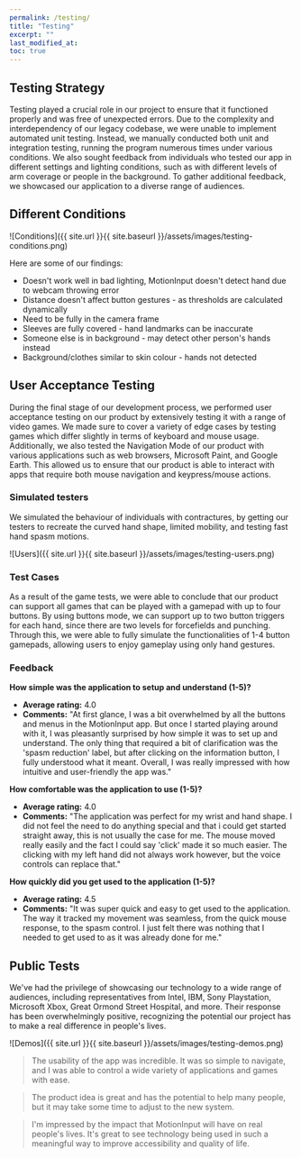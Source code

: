 ```yaml
---
permalink: /testing/
title: "Testing"
excerpt: ""
last_modified_at: 
toc: true
---
```


## Testing Strategy

Testing played a crucial role in our project to ensure that it functioned properly and was free of unexpected errors. Due to the complexity and interdependency of our legacy codebase, we were unable to implement automated unit testing. Instead, we manually conducted both unit and integration testing, running the program numerous times under various conditions. We also sought feedback from individuals who tested our app in different settings and lighting conditions, such as with different levels of arm coverage or people in the background. To gather additional feedback, we showcased our application to a diverse range of audiences.

## Different Conditions

![Conditions]({{ site.url }}{{ site.baseurl }}/assets/images/testing-conditions.png)

Here are some of our findings:

- Doesn't work well in bad lighting, MotionInput doesn't detect hand due to webcam throwing error
- Distance doesn't affect button gestures - as thresholds are calculated dynamically
- Need to be fully in the camera frame
- Sleeves are fully covered - hand landmarks can be inaccurate
- Someone else is in background - may detect other person's hands instead
- Background/clothes similar to skin colour - hands not detected

## User Acceptance Testing

During the final stage of our development process, we performed user acceptance testing on our product by extensively testing it with a range of video games. We made sure to cover a variety of edge cases by testing games which differ slightly in terms of keyboard and mouse usage. Additionally, we also tested the Navigation Mode of our product with various applications such as web browsers, Microsoft Paint, and Google Earth. This allowed us to ensure that our product is able to interact with apps that require both mouse navigation and keypress/mouse actions.

### Simulated testers

We simulated the behaviour of individuals with contractures, by getting our testers to recreate the curved hand shape, limited mobility, and testing fast hand spasm motions.

![Users]({{ site.url }}{{ site.baseurl }}/assets/images/testing-users.png)

### Test Cases

As a result of the game tests, we were able to conclude that our product can support all games that can be played with a gamepad with up to four buttons. By using buttons mode, we can support up to two button triggers for each hand, since there are two levels for forcefields and punching. Through this, we were able to fully simulate the functionalities of 1-4 button gamepads, allowing users to enjoy gameplay using only hand gestures.

### Feedback

**How simple was the application to setup and understand (1-5)?**

- **Average rating:** 4.0
- **Comments:** "At first glance, I was a bit overwhelmed by all the buttons and menus in the MotionInput app. But once I started playing around with it, I was pleasantly surprised by how simple it was to set up and understand. The only thing that required a bit of clarification was the 'spasm reduction' label, but after clicking on the information button, I fully understood what it meant. Overall, I was really impressed with how intuitive and user-friendly the app was."

**How comfortable was the application to use (1-5)?**

- **Average rating:** 4.0
- **Comments:** "The application was perfect for my wrist and hand shape. I did not feel the need to do anything special and that i could get started straight away, this is not usually the case for me. The mouse moved really easily and the fact I could say 'click' made it so much easier. The clicking with my left hand did not always work however, but the voice controls can replace that."

**How quickly did you get used to the application (1-5)?**

- **Average rating:** 4.5
- **Comments:** "It was super quick and easy to get used to the application. The way it tracked my movement was seamless, from the quick mouse response, to the spasm control. I just felt there was nothing that I needed to get used to as it was already done for me."

## Public Tests

We've had the privilege of showcasing our technology to a wide range of audiences, including representatives from Intel, IBM, Sony Playstation, Microsoft Xbox, Great Ormond Street Hospital, and more. Their response has been overwhelmingly positive, recognizing the potential our project has to make a real difference in people's lives.

![Demos]({{ site.url }}{{ site.baseurl }}/assets/images/testing-demos.png)

> The usability of the app was incredible. It was so simple to navigate, and I was able to control a wide variety of applications and games with ease.
> 

> The product idea is great and has the potential to help many people, but it may take some time to adjust to the new system.
> 

> I'm impressed by the impact that MotionInput will have on real people's lives. It's great to see technology being used in such a meaningful way to improve accessibility and quality of life.
>